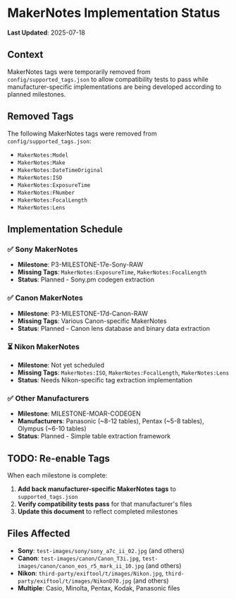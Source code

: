 # MakerNotes Implementation Status

**Last Updated**: 2025-07-18

## Context

MakerNotes tags were temporarily removed from `config/supported_tags.json` to allow compatibility tests to pass while manufacturer-specific implementations are being developed according to planned milestones.

## Removed Tags

The following MakerNotes tags were removed from `config/supported_tags.json`:

- `MakerNotes:Model`
- `MakerNotes:Make` 
- `MakerNotes:DateTimeOriginal`
- `MakerNotes:ISO`
- `MakerNotes:ExposureTime`
- `MakerNotes:FNumber`
- `MakerNotes:FocalLength`
- `MakerNotes:Lens`

## Implementation Schedule

### ✅ Sony MakerNotes
- **Milestone**: P3-MILESTONE-17e-Sony-RAW
- **Missing Tags**: `MakerNotes:ExposureTime`, `MakerNotes:FocalLength`
- **Status**: Planned - Sony.pm codegen extraction

### ✅ Canon MakerNotes  
- **Milestone**: P3-MILESTONE-17d-Canon-RAW
- **Missing Tags**: Various Canon-specific MakerNotes
- **Status**: Planned - Canon lens database and binary data extraction

### ⏳ Nikon MakerNotes
- **Milestone**: Not yet scheduled
- **Missing Tags**: `MakerNotes:ISO`, `MakerNotes:FocalLength`, `MakerNotes:Lens`
- **Status**: Needs Nikon-specific tag extraction implementation

### ✅ Other Manufacturers
- **Milestone**: MILESTONE-MOAR-CODEGEN  
- **Manufacturers**: Panasonic (~8-12 tables), Pentax (~5-8 tables), Olympus (~6-10 tables)
- **Status**: Planned - Simple table extraction framework

## TODO: Re-enable Tags

When each milestone is complete:

1. **Add back manufacturer-specific MakerNotes tags** to `supported_tags.json`
2. **Verify compatibility tests pass** for that manufacturer's files
3. **Update this document** to reflect completed milestones

## Files Affected

- **Sony**: `test-images/sony/sony_a7c_ii_02.jpg` (and others)
- **Canon**: `test-images/canon/Canon_T3i.jpg`, `test-images/canon/canon_eos_r5_mark_ii_10.jpg` (and others)
- **Nikon**: `third-party/exiftool/t/images/Nikon.jpg`, `third-party/exiftool/t/images/NikonD70.jpg` (and others)
- **Multiple**: Casio, Minolta, Pentax, Kodak, Panasonic files